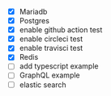 - [x] Mariadb
- [x] Postgres
- [x] enable github action test
- [x] enable circleci test
- [x] enable travisci test
- [x] Redis
- [ ] add typescript example
- [ ] GraphQL example
- [ ] elastic search
